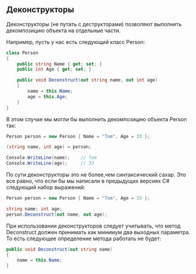 ## Деконструкторы

Деконструкторы (не путать с деструкторами) позволяют выполнить декомпозицию объекта на отдельные части.

Например, пусть у нас есть следующий класс Person:

```cs
class Person
{
    public string Name { get; set; }
    public int Age { get; set; }

    public void Deconstruct(out string name, out int age)
    {
        name = this.Name;
        age = this.Age;
    }
}
```

В этом случае мы могли бы выполнить декомпозицию объекта Person так:

```cs
Person person = new Person { Name = "Tom", Age = 33 };

(string name, int age) = person;

Console.WriteLine(name);	// Tom
Console.WriteLine(age);		// 33
```

По сути деконструкторы это не более,чем синтаксический сахар. Это все равно, что если бы мы написали в предыдущих версиях C# следующий набор выражений:

```cs
Person person = new Person { Name = "Tom", Age = 33 };

string name; int age;
person.Deconstruct(out name, out age);
```

При использовании деконструкторов следует учитывать, что метод Deconstruct должен принимать как минимум два выходных параметра. То есть следующее 
определение метода работать не будет:

```cs
public void Deconstruct(out string name)
{
    name = this.Name;
}
```

